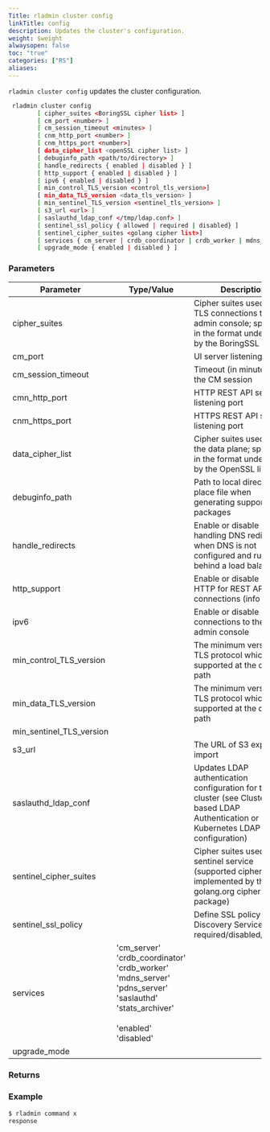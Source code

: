 ```yaml
---
Title: rladmin cluster config
linkTitle: config
description: Updates the cluster's configuration.
weight: $weight
alwaysopen: false
toc: "true"
categories: ["RS"]
aliases: 
---
```


`rladmin cluster config` updates the cluster configuration.

```sh
 rladmin cluster config 
        [ cipher_suites <BoringSSL cipher list> ]
        [ cm_port <number> ]
        [ cm_session_timeout <minutes> ]
        [ cnm_http_port <number> ]
        [ cnm_https_port <number>]
        [ data_cipher_list <openSSL cipher list> ]
        [ debuginfo_path <path/to/directory> ]
        [ handle_redirects { enabled | disabled } ]
        [ http_support { enabled | disabled } ]
        [ ipv6 { enabled | disabled } ]
        [ min_control_TLS_version <control_tls_version>]
        [ min_data_TLS_version <data_tls_version> ]
        [ min_sentinel_TLS_version <sentinel_tls_version> ]
        [ s3_url <url> ]
        [ saslauthd_ldap_conf </tmp/ldap.conf> ]
        [ sentinel_ssl_policy { allowed | required | disabled} ]
        [ sentinel_cipher_suites <golang cipher list>]
        [ services { cm_server | crdb_coordinator | crdb_worker | mdns_server | pdns_server | saslauthd | stats_archiver } { enabled | disabled } ]
        [ upgrade_mode { enabled | disabled } ]
```

### Parameters

| Parameter | Type/Value | Description |
|-----------|------------|-------------|
| cipher_suites | | Cipher suites used for TLS connections to the admin console; specified in the format understood by the BoringSSL library |
| cm_port | | UI server listening port |
| cm_session_timeout | | Timeout (in minutes) for the CM session
| cmn_http_port | | HTTP REST API server listening port |
| cnm_https_port | | HTTPS REST API server listening port |
| data_cipher_list | | Cipher suites used by the the data plane; specified in the format understood by the OpenSSL library |
| debuginfo_path | | Path to local directory to place file when generating support packages |
| handle_redirects | | Enable or disable handling DNS redirects when DNS is not configured and running behind a load balancer |
| http_support | | Enable or disable using HTTP for REST API connections (info cluster) |
| ipv6 | | Enable or disable IPv6 connections to the RS admin console |
| min_control_TLS_version | | The minimum version of TLS protocol which is supported at the control path |
| min_data_TLS_version | | The minimum version of TLS protocol which is supported at the data path |
| min_sentinel_TLS_version | | |
| s3_url | | The URL of S3 export and import |
| saslauthd_ldap_conf | | Updates LDAP authentication configuration for the cluster (see Cluster-based LDAP Authentication or Kubernetes LDAP configuration) |
| sentinel_cipher_suites | | Cipher suites used by the sentinel service (supported ciphers are implemented by the golang.org cipher suites package) |
| sentinel_ssl_policy | | Define SSL policy for the Discovery Service: required/disabled/allowed |
| services | 'cm_server'<br />'crdb_coordinator'<br />'crdb_worker'<br />'mdns_server'<br />'pdns_server'<br />'saslauthd'<br />'stats_archiver'<br /><br />'enabled'<br />'disabled' | |
| upgrade_mode | | |


### Returns

### Example

```sh
$ rladmin command x
response
```
